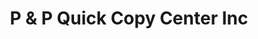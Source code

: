 ---
title: "P & P Quick Copy Center Inc"
url: /new-windsor/p-und-p-quick-copy-center-inc/
shop: Kopieren
---